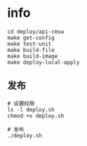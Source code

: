 # info

```shell script
cd deploy/api-cmsw
make get-config
make test-unit
make build-file
make build-image
make deploy-local-apply

```

## 发布

```shell script
# 设置权限
ls -l deploy.sh
chmod +x deploy.sh

# 发布
./deploy.sh

```
